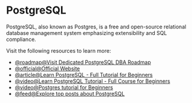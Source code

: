 # PostgreSQL

PostgreSQL, also known as Postgres, is a free and open-source relational database management system emphasizing extensibility and SQL compliance.

Visit the following resources to learn more:

- [@roadmap@Visit Dedicated PostgreSQL DBA Roadmap](/postgresql-dba)
- [@official@Official Website](https://www.postgresql.org/)
- [@article@Learn PostgreSQL - Full Tutorial for Beginners](https://www.postgresqltutorial.com/)
- [@video@Learn PostgreSQL Tutorial - Full Course for Beginners](https://www.youtube.com/watch?v=qw--VYLpxG4)
- [@video@Postgres tutorial for Beginners](https://www.youtube.com/watch?v=eMIxuk0nOkU)
- [@feed@Explore top posts about PostgreSQL](https://app.daily.dev/tags/postgresql?ref=roadmapsh)
